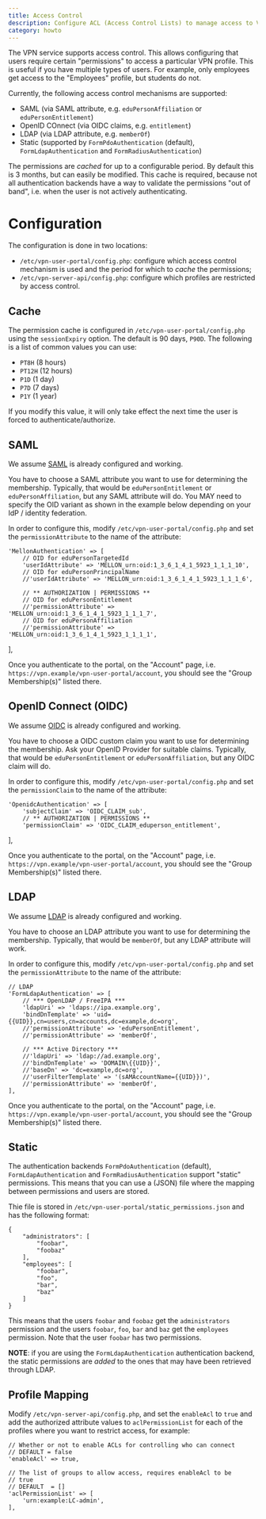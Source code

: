 ```yaml
---
title: Access Control
description: Configure ACL (Access Control Lists) to manage access to VPN profiles
category: howto
---
```


The VPN service supports access control. This allows configuring that users 
require certain "permissions" to access a particular VPN profile. This is 
useful if you have multiple types of users. For example, only employees get 
access to the "Employees" profile, but students do not.

Currently, the following access control mechanisms are supported:

- SAML (via SAML attribute, e.g. `eduPersonAffiliation` or 
  `eduPersonEntitlement`)
- OpenID COnnect (via OIDC claims, e.g. `entitlement`)
- LDAP (via LDAP attribute, e.g. `memberOf`)
- Static (supported by `FormPdoAuthentication` (default), 
  `FormLdapAuthentication` and `FormRadiusAuthentication`)

The permissions are _cached_ for up to a configurable period. By default this 
is 3 months, but can easily be modified. This cache is required, because not
all authentication backends have a way to validate the permissions 
"out of band", i.e. when the user is not actively authenticating.

# Configuration

The configuration is done in two locations:

- `/etc/vpn-user-portal/config.php`: configure which access control
  mechanism is used and the period for which to _cache_ the permissions;
- `/etc/vpn-server-api/config.php`: configure which profiles are 
  restricted by access control.

## Cache

The permission cache is configured in `/etc/vpn-user-portal/config.php`
using the `sessionExpiry` option. The default is 90 days, `P90D`. The following
is a list of common values you can use:

- `PT8H` (8 hours)
- `PT12H` (12 hours)
- `P1D` (1 day)
- `P7D` (7 days)
- `P1Y` (1 year)

If you modify this value, it will only take effect the next time the user is 
forced to authenticate/authorize.

## SAML

We assume [SAML](SAML.md) is already configured and working.

You have to choose a SAML attribute you want to use for determining the 
membership. Typically, that would be `eduPersonEntitlement` or 
`eduPersonAffiliation`, but any SAML attribute will do. You MAY need to specify 
the OID variant as shown in the example below depending on your IdP / identity
federation.

In order to configure this, modify `/etc/vpn-user-portal/config.php` 
and set the `permissionAttribute` to the name of the attribute:

    'MellonAuthentication' => [
        // OID for eduPersonTargetedId
        'userIdAttribute' => 'MELLON_urn:oid:1_3_6_1_4_1_5923_1_1_1_10',
        // OID for eduPersonPrincipalName
        //'userIdAttribute' => 'MELLON_urn:oid:1_3_6_1_4_1_5923_1_1_1_6',

        // ** AUTHORIZATION | PERMISSIONS **
        // OID for eduPersonEntitlement
        //'permissionAttribute' => 'MELLON_urn:oid:1_3_6_1_4_1_5923_1_1_1_7',
        // OID for eduPersonAffiliation
        //'permissionAttribute' => 'MELLON_urn:oid:1_3_6_1_4_1_5923_1_1_1_1',
],

Once you authenticate to the portal, on the "Account" page, i.e. 
`https://vpn.example/vpn-user-portal/account`, you should see the 
"Group Membership(s)" listed there.

## OpenID Connect (OIDC)

We assume [OIDC](OIDC.md) is already configured and working.

You have to choose a OIDC custom claim you want to use for determining the 
membership. Ask your OpenID Provider for suitable claims.
Typically, that would be `eduPersonEntitlement` or 
`eduPersonAffiliation`, but any OIDC claim will do.

In order to configure this, modify `/etc/vpn-user-portal/config.php` 
and set the `permissionClaim` to the name of the attribute:

    'OpenidcAuthentication' => [
        'subjectClaim' => 'OIDC_CLAIM_sub',
        // ** AUTHORIZATION | PERMISSIONS **
        'permissionClaim' => 'OIDC_CLAIM_eduperson_entitlement',
],

Once you authenticate to the portal, on the "Account" page, i.e. 
`https://vpn.example/vpn-user-portal/account`, you should see the 
"Group Membership(s)" listed there.

## LDAP

We assume [LDAP](LDAP.md) is already configured and working. 

You have to choose an LDAP attribute you want to use for determining the 
membership. Typically, that would be `memberOf`, but any LDAP attribute will work.

In order to configure this, modify `/etc/vpn-user-portal/config.php` 
and set the `permissionAttribute` to the name of the attribute:

    // LDAP
    'FormLdapAuthentication' => [
        // *** OpenLDAP / FreeIPA ***
        'ldapUri' => 'ldaps://ipa.example.org',
        'bindDnTemplate' => 'uid={{UID}},cn=users,cn=accounts,dc=example,dc=org',
        //'permissionAttribute' => 'eduPersonEntitlement',
        //'permissionAttribute' => 'memberOf',

        // *** Active Directory ***
        //'ldapUri' => 'ldap://ad.example.org',
        //'bindDnTemplate' => 'DOMAIN\{{UID}}',
        //'baseDn' => 'dc=example,dc=org',
        //'userFilterTemplate' => '(sAMAccountName={{UID}})',
        //'permissionAttribute' => 'memberOf',
    ],

Once you authenticate to the portal, on the "Account" page, i.e. 
`https://vpn.example/vpn-user-portal/account`, you should see the 
"Group Membership(s)" listed there.

## Static

The authentication backends `FormPdoAuthentication` (default), 
`FormLdapAuthentication` and `FormRadiusAuthentication` support "static" 
permissions. This means that you can use a (JSON) file where the mapping 
between permissions and users are stored.

Thie file is stored in `/etc/vpn-user-portal/static_permissions.json` and has
the following format:

    {
        "administrators": [
            "foobar",
            "foobaz"
        ],
        "employees": [
            "foobar",
            "foo",
            "bar",
            "baz"
        ]
    }

This means that the users `foobar` and `foobaz` get the `administrators` 
permission and the users `foobar`, `foo`, `bar` and `baz` get the `employees`
permission. Note that the user `foobar` has two permissions.

**NOTE**: if you are using the `FormLdapAuthentication` authentication backend, 
the static permissions are _added_ to the ones that may have been retrieved 
through LDAP.

## Profile Mapping

Modify `/etc/vpn-server-api/config.php`, and set the `enableAcl` to 
`true` and add the authorized attribute values to `aclPermissionList` for each 
of the profiles where you want to restrict access, for example:

    // Whether or not to enable ACLs for controlling who can connect
    // DEFAULT = false
    'enableAcl' => true,

    // The list of groups to allow access, requires enableAcl to be 
    // true
    // DEFAULT  = []
    'aclPermissionList' => [
        'urn:example:LC-admin',
    ],
